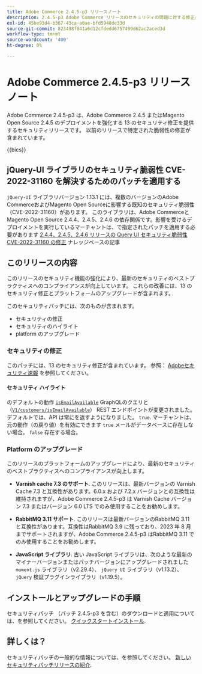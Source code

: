 ```yaml
---
title: Adobe Commerce 2.4.5-p3 リリースノート
description: 2.4.5-p3 Adobe Commerce リリースのセキュリティの問題に対する修正点について説明します。
exl-id: 45be93d4-b367-43ca-a0ae-bfd5948de33d
source-git-commit: 823498f041a6d12cfdedd6757499d62ac2aced3d
workflow-type: tm+mt
source-wordcount: '400'
ht-degree: 0%

---
```


# Adobe Commerce 2.4.5-p3 リリースノート

Adobe Commerce 2.4.5-p3 は、Adobe Commerce 2.4.5 またはMagento Open Source 2.4.5 のデプロイメントを強化する 13 のセキュリティ修正を提供するセキュリティリリースです。 以前のリリースで特定された脆弱性の修正が含まれています。

{{bics}}

## jQuery-UI ライブラリのセキュリティ脆弱性 CVE-2022-31160 を解決するためのパッチを適用する

`jQuery-UI` ライブラリバージョン 1.13.1 には、複数のバージョンのAdobe CommerceおよびMagento Open Sourceに影響する既知のセキュリティ脆弱性（CVE-2022-31160）があります。 このライブラリは、Adobe CommerceとMagento Open Source 2.4.4、2.4.5、2.4.6 の依存関係です。影響を受けるデプロイメントを実行しているマーチャントは、で指定されたパッチを適用する必要があります [2.4.4、2.4.5、2.4.6 リリースの Query UI セキュリティ脆弱性 CVE-2022-31160 の修正](https://experienceleague.adobe.com/docs/commerce-knowledge-base/kb/troubleshooting/known-issues-patches-attached/jquery-cve-2022-31160-fix-2.4.4-2.4.5-2.4.6.html) ナレッジベースの記事

## このリリースの内容

このリリースのセキュリティ機能の強化により、最新のセキュリティのベストプラクティスへのコンプライアンスが向上しています。  これらの改善には、13 のセキュリティ修正とプラットフォームのアップグレードが含まれます。

このセキュリティパッチには、次のものが含まれます。

* セキュリティの修正
* セキュリティのハイライト
* platform のアップグレード

### セキュリティの修正

このパッチには、13 のセキュリティ修正が含まれています。 参照： [Adobeセキュリティ速報](https://helpx.adobe.com/security/products/magento/apsb23-35.html) を参照してください。

#### セキュリティ ハイライト

のデフォルトの動作 [`isEmailAvailable`](https://developer.adobe.com/commerce/webapi/graphql/schema/customer/queries/is-email-available/) GraphQLのクエリと（[`V1/customers/isEmailAvailable`](https://adobe-commerce.redoc.ly/2.4.6-admin/tag/customersisEmailAvailable/#operation/PostV1CustomersIsEmailAvailable)） REST エンドポイントが変更されました。 デフォルトでは、API は常にを返すようになりました。 `true`. マーチャントは、元の動作（の戻り値）を有効にできます `true` メールがデータベースに存在しない場合。 `false` 存在する場合。 <!-- AC-6695 -->

### Platform のアップグレード

このリリースのプラットフォームのアップグレードにより、最新のセキュリティのベストプラクティスへのコンプライアンスが向上します。

* **Varnish cache 7.3 のサポート**. このリリースは、最新バージョンの Varnish Cache 7.3 と互換性があります。6.0.x および 7.2.x バージョンとの互換性は維持されますが、Adobe Commerce 2.4.5-p3 は Varnish Cache バージョン 7.3 またはバージョン 6.0 LTS でのみ使用することをお勧めします。

* **RabbitMQ 3.11 サポート**. このリリースは最新バージョンのRabbitMQ 3.11 と互換性があります。互換性はRabbitMQ 3.9 に残っており、2023 年 8 月までサポートされますが、Adobe Commerce 2.4.5-p3 はRabbitMQ 3.11 でのみ使用することをお勧めします。

* **JavaScript ライブラリ**. 古い JavaScript ライブラリは、次のような最新のマイナーバージョンまたはパッチバージョンにアップグレードされました `moment.js` ライブラリ（v2.29.4）、 `jQuery UI` ライブラリ（v1.13.2）、 `jQuery` 検証プラグインライブラリ（v1.19.5）。

## インストールとアップグレードの手順

セキュリティパッチ （パッチ 2.4.5-p3 を含む）のダウンロードと適用については、を参照してください。 [クイックスタートインストール](../../../installation/composer.md).

## 詳しくは？

セキュリティパッチの一般的な情報については、を参照してください。 [新しいセキュリティパッチリリースの紹介](https://community.magento.com/t5/Magento-DevBlog/Introducing-the-New-Security-Patch-Release/ba-p/141287).
